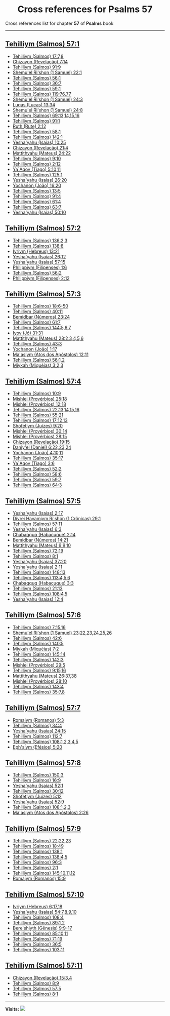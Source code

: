 <div align="center">

# Cross references for **Psalms 57**
</div>

Cross references list for chapter **57** of **Psalms** book

---

<h2 id="1"><a href="https://bible.ozzuu.com/pt_yah/Psa/57#1" target="_blank">Tehilliym (Salmos) 57:1</a></h2>

- [Tehilliym (Salmos) 17:7,8](https://bible.ozzuu.com/pt_yah/Psa/17#7)
- [Chizayon (Revelação) 7:14](https://bible.ozzuu.com/pt_yah/Rev/7#14)
- [Tehilliym (Salmos) 91:9](https://bible.ozzuu.com/pt_yah/Psa/91#9)
- [Shemu'el Ri'shon (1 Samuel) 22:1](https://bible.ozzuu.com/pt_yah/1Sm/22#1)
- [Tehilliym (Salmos) 56:1](https://bible.ozzuu.com/pt_yah/Psa/56#1)
- [Tehilliym (Salmos) 36:7](https://bible.ozzuu.com/pt_yah/Psa/36#7)
- [Tehilliym (Salmos) 59:1](https://bible.ozzuu.com/pt_yah/Psa/59#1)
- [Tehilliym (Salmos) 119:76,77](https://bible.ozzuu.com/pt_yah/Psa/119#76)
- [Shemu'el Ri'shon (1 Samuel) 24:3](https://bible.ozzuu.com/pt_yah/1Sm/24#3)
- [Luqas (Lucas) 13:34](https://bible.ozzuu.com/pt_yah/Luk/13#34)
- [Shemu'el Ri'shon (1 Samuel) 24:8](https://bible.ozzuu.com/pt_yah/1Sm/24#8)
- [Tehilliym (Salmos) 69:13,14,15,16](https://bible.ozzuu.com/pt_yah/Psa/69#13)
- [Tehilliym (Salmos) 91:1](https://bible.ozzuu.com/pt_yah/Psa/91#1)
- [Ruth (Rute) 2:12](https://bible.ozzuu.com/pt_yah/Rut/2#12)
- [Tehilliym (Salmos) 58:1](https://bible.ozzuu.com/pt_yah/Psa/58#1)
- [Tehilliym (Salmos) 142:1](https://bible.ozzuu.com/pt_yah/Psa/142#1)
- [Yesha'yahu (Isaías) 10:25](https://bible.ozzuu.com/pt_yah/Isa/10#25)
- [Chizayon (Revelação) 21:4](https://bible.ozzuu.com/pt_yah/Rev/21#4)
- [Mattithyahu (Mateus) 24:22](https://bible.ozzuu.com/pt_yah/Mat/24#22)
- [Tehilliym (Salmos) 9:10](https://bible.ozzuu.com/pt_yah/Psa/9#10)
- [Tehilliym (Salmos) 2:12](https://bible.ozzuu.com/pt_yah/Psa/2#12)
- [Ya`Aqov (Tiago) 5:10,11](https://bible.ozzuu.com/pt_yah/Jam/5#10)
- [Tehilliym (Salmos) 125:1](https://bible.ozzuu.com/pt_yah/Psa/125#1)
- [Yesha'yahu (Isaías) 26:20](https://bible.ozzuu.com/pt_yah/Isa/26#20)
- [Yochanon (João) 16:20](https://bible.ozzuu.com/pt_yah/Joh/16#20)
- [Tehilliym (Salmos) 13:5](https://bible.ozzuu.com/pt_yah/Psa/13#5)
- [Tehilliym (Salmos) 91:4](https://bible.ozzuu.com/pt_yah/Psa/91#4)
- [Tehilliym (Salmos) 61:4](https://bible.ozzuu.com/pt_yah/Psa/61#4)
- [Tehilliym (Salmos) 63:7](https://bible.ozzuu.com/pt_yah/Psa/63#7)
- [Yesha'yahu (Isaías) 50:10](https://bible.ozzuu.com/pt_yah/Isa/50#10)
<h2 id="2"><a href="https://bible.ozzuu.com/pt_yah/Psa/57#2" target="_blank">Tehilliym (Salmos) 57:2</a></h2>

- [Tehilliym (Salmos) 136:2,3](https://bible.ozzuu.com/pt_yah/Psa/136#2)
- [Tehilliym (Salmos) 138:8](https://bible.ozzuu.com/pt_yah/Psa/138#8)
- [Ivriym (Hebreus) 13:21](https://bible.ozzuu.com/pt_yah/Heb/13#21)
- [Yesha'yahu (Isaías) 26:12](https://bible.ozzuu.com/pt_yah/Isa/26#12)
- [Yesha'yahu (Isaías) 57:15](https://bible.ozzuu.com/pt_yah/Isa/57#15)
- [Philippiym (Filipenses) 1:6](https://bible.ozzuu.com/pt_yah/Php/1#6)
- [Tehilliym (Salmos) 56:2](https://bible.ozzuu.com/pt_yah/Psa/56#2)
- [Philippiym (Filipenses) 2:12](https://bible.ozzuu.com/pt_yah/Php/2#12)
<h2 id="3"><a href="https://bible.ozzuu.com/pt_yah/Psa/57#3" target="_blank">Tehilliym (Salmos) 57:3</a></h2>

- [Tehilliym (Salmos) 18:6-50](https://bible.ozzuu.com/pt_yah/Psa/18#6)
- [Tehilliym (Salmos) 40:11](https://bible.ozzuu.com/pt_yah/Psa/40#11)
- [Bemidbar (Números) 23:24](https://bible.ozzuu.com/pt_yah/Num/23#24)
- [Tehilliym (Salmos) 61:7](https://bible.ozzuu.com/pt_yah/Psa/61#7)
- [Tehilliym (Salmos) 144:5,6,7](https://bible.ozzuu.com/pt_yah/Psa/144#5)
- [Iyov (Jó) 31:31](https://bible.ozzuu.com/pt_yah/Job/31#31)
- [Mattithyahu (Mateus) 28:2,3,4,5,6](https://bible.ozzuu.com/pt_yah/Mat/28#2)
- [Tehilliym (Salmos) 43:3](https://bible.ozzuu.com/pt_yah/Psa/43#3)
- [Yochanon (João) 1:17](https://bible.ozzuu.com/pt_yah/Joh/1#17)
- [Ma'asiym (Atos dos Apóstolos) 12:11](https://bible.ozzuu.com/pt_yah/Act/12#11)
- [Tehilliym (Salmos) 56:1,2](https://bible.ozzuu.com/pt_yah/Psa/56#1)
- [Miykah (Miquéias) 3:2,3](https://bible.ozzuu.com/pt_yah/Mic/3#2)
<h2 id="4"><a href="https://bible.ozzuu.com/pt_yah/Psa/57#4" target="_blank">Tehilliym (Salmos) 57:4</a></h2>

- [Tehilliym (Salmos) 10:9](https://bible.ozzuu.com/pt_yah/Psa/10#9)
- [Mishlei (Provérbios) 25:18](https://bible.ozzuu.com/pt_yah/Pro/25#18)
- [Mishlei (Provérbios) 12:18](https://bible.ozzuu.com/pt_yah/Pro/12#18)
- [Tehilliym (Salmos) 22:13,14,15,16](https://bible.ozzuu.com/pt_yah/Psa/22#13)
- [Tehilliym (Salmos) 55:21](https://bible.ozzuu.com/pt_yah/Psa/55#21)
- [Tehilliym (Salmos) 17:12,13](https://bible.ozzuu.com/pt_yah/Psa/17#12)
- [Shofetiym (Juízes) 9:20](https://bible.ozzuu.com/pt_yah/Jdg/9#20)
- [Mishlei (Provérbios) 30:14](https://bible.ozzuu.com/pt_yah/Pro/30#14)
- [Mishlei (Provérbios) 28:15](https://bible.ozzuu.com/pt_yah/Pro/28#15)
- [Chizayon (Revelação) 19:15](https://bible.ozzuu.com/pt_yah/Rev/19#15)
- [Daniy'el (Daniel) 6:22,23,24](https://bible.ozzuu.com/pt_yah/Dan/6#22)
- [Yochanon (João) 4:10,11](https://bible.ozzuu.com/pt_yah/Joh/4#10)
- [Tehilliym (Salmos) 35:17](https://bible.ozzuu.com/pt_yah/Psa/35#17)
- [Ya`Aqov (Tiago) 3:6](https://bible.ozzuu.com/pt_yah/Jam/3#6)
- [Tehilliym (Salmos) 52:2](https://bible.ozzuu.com/pt_yah/Psa/52#2)
- [Tehilliym (Salmos) 58:6](https://bible.ozzuu.com/pt_yah/Psa/58#6)
- [Tehilliym (Salmos) 59:7](https://bible.ozzuu.com/pt_yah/Psa/59#7)
- [Tehilliym (Salmos) 64:3](https://bible.ozzuu.com/pt_yah/Psa/64#3)
<h2 id="5"><a href="https://bible.ozzuu.com/pt_yah/Psa/57#5" target="_blank">Tehilliym (Salmos) 57:5</a></h2>

- [Yesha'yahu (Isaías) 2:17](https://bible.ozzuu.com/pt_yah/Isa/2#17)
- [Divrei Hayamiym Ri'shon (1 Crônicas) 29:1](https://bible.ozzuu.com/pt_yah/1Ch/29#1)
- [Tehilliym (Salmos) 57:11](https://bible.ozzuu.com/pt_yah/Psa/57#11)
- [Yesha'yahu (Isaías) 6:3](https://bible.ozzuu.com/pt_yah/Isa/6#3)
- [Chabaqquq (Habacuque) 2:14](https://bible.ozzuu.com/pt_yah/Hc/2#14)
- [Bemidbar (Números) 14:21](https://bible.ozzuu.com/pt_yah/Num/14#21)
- [Mattithyahu (Mateus) 6:9,10](https://bible.ozzuu.com/pt_yah/Mat/6#9)
- [Tehilliym (Salmos) 72:19](https://bible.ozzuu.com/pt_yah/Psa/72#19)
- [Tehilliym (Salmos) 8:1](https://bible.ozzuu.com/pt_yah/Psa/8#1)
- [Yesha'yahu (Isaías) 37:20](https://bible.ozzuu.com/pt_yah/Isa/37#20)
- [Yesha'yahu (Isaías) 2:11](https://bible.ozzuu.com/pt_yah/Isa/2#11)
- [Tehilliym (Salmos) 148:13](https://bible.ozzuu.com/pt_yah/Psa/148#13)
- [Tehilliym (Salmos) 113:4,5,6](https://bible.ozzuu.com/pt_yah/Psa/113#4)
- [Chabaqquq (Habacuque) 3:3](https://bible.ozzuu.com/pt_yah/Hc/3#3)
- [Tehilliym (Salmos) 21:13](https://bible.ozzuu.com/pt_yah/Psa/21#13)
- [Tehilliym (Salmos) 108:4,5](https://bible.ozzuu.com/pt_yah/Psa/108#4)
- [Yesha'yahu (Isaías) 12:4](https://bible.ozzuu.com/pt_yah/Isa/12#4)
<h2 id="6"><a href="https://bible.ozzuu.com/pt_yah/Psa/57#6" target="_blank">Tehilliym (Salmos) 57:6</a></h2>

- [Tehilliym (Salmos) 7:15,16](https://bible.ozzuu.com/pt_yah/Psa/7#15)
- [Shemu'el Ri'shon (1 Samuel) 23:22,23,24,25,26](https://bible.ozzuu.com/pt_yah/1Sm/23#22)
- [Tehilliym (Salmos) 42:6](https://bible.ozzuu.com/pt_yah/Psa/42#6)
- [Tehilliym (Salmos) 140:5](https://bible.ozzuu.com/pt_yah/Psa/140#5)
- [Miykah (Miquéias) 7:2](https://bible.ozzuu.com/pt_yah/Mic/7#2)
- [Tehilliym (Salmos) 145:14](https://bible.ozzuu.com/pt_yah/Psa/145#14)
- [Tehilliym (Salmos) 142:3](https://bible.ozzuu.com/pt_yah/Psa/142#3)
- [Mishlei (Provérbios) 29:5](https://bible.ozzuu.com/pt_yah/Pro/29#5)
- [Tehilliym (Salmos) 9:15,16](https://bible.ozzuu.com/pt_yah/Psa/9#15)
- [Mattithyahu (Mateus) 26:37,38](https://bible.ozzuu.com/pt_yah/Mat/26#37)
- [Mishlei (Provérbios) 28:10](https://bible.ozzuu.com/pt_yah/Pro/28#10)
- [Tehilliym (Salmos) 143:4](https://bible.ozzuu.com/pt_yah/Psa/143#4)
- [Tehilliym (Salmos) 35:7,8](https://bible.ozzuu.com/pt_yah/Psa/35#7)
<h2 id="7"><a href="https://bible.ozzuu.com/pt_yah/Psa/57#7" target="_blank">Tehilliym (Salmos) 57:7</a></h2>

- [Romaiym (Romanos) 5:3](https://bible.ozzuu.com/pt_yah/Rom/5#3)
- [Tehilliym (Salmos) 34:4](https://bible.ozzuu.com/pt_yah/Psa/34#4)
- [Yesha'yahu (Isaías) 24:15](https://bible.ozzuu.com/pt_yah/Isa/24#15)
- [Tehilliym (Salmos) 112:7](https://bible.ozzuu.com/pt_yah/Psa/112#7)
- [Tehilliym (Salmos) 108:1,2,3,4,5](https://bible.ozzuu.com/pt_yah/Psa/108#1)
- [Eph'siym (Efésios) 5:20](https://bible.ozzuu.com/pt_yah/Eph/5#20)
<h2 id="8"><a href="https://bible.ozzuu.com/pt_yah/Psa/57#8" target="_blank">Tehilliym (Salmos) 57:8</a></h2>

- [Tehilliym (Salmos) 150:3](https://bible.ozzuu.com/pt_yah/Psa/150#3)
- [Tehilliym (Salmos) 16:9](https://bible.ozzuu.com/pt_yah/Psa/16#9)
- [Yesha'yahu (Isaías) 52:1](https://bible.ozzuu.com/pt_yah/Isa/52#1)
- [Tehilliym (Salmos) 30:12](https://bible.ozzuu.com/pt_yah/Psa/30#12)
- [Shofetiym (Juízes) 5:12](https://bible.ozzuu.com/pt_yah/Jdg/5#12)
- [Yesha'yahu (Isaías) 52:9](https://bible.ozzuu.com/pt_yah/Isa/52#9)
- [Tehilliym (Salmos) 108:1,2,3](https://bible.ozzuu.com/pt_yah/Psa/108#1)
- [Ma'asiym (Atos dos Apóstolos) 2:26](https://bible.ozzuu.com/pt_yah/Act/2#26)
<h2 id="9"><a href="https://bible.ozzuu.com/pt_yah/Psa/57#9" target="_blank">Tehilliym (Salmos) 57:9</a></h2>

- [Tehilliym (Salmos) 22:22,23](https://bible.ozzuu.com/pt_yah/Psa/22#22)
- [Tehilliym (Salmos) 18:49](https://bible.ozzuu.com/pt_yah/Psa/18#49)
- [Tehilliym (Salmos) 138:1](https://bible.ozzuu.com/pt_yah/Psa/138#1)
- [Tehilliym (Salmos) 138:4,5](https://bible.ozzuu.com/pt_yah/Psa/138#4)
- [Tehilliym (Salmos) 96:3](https://bible.ozzuu.com/pt_yah/Psa/96#3)
- [Tehilliym (Salmos) 2:1](https://bible.ozzuu.com/pt_yah/Psa/2#1)
- [Tehilliym (Salmos) 145:10,11,12](https://bible.ozzuu.com/pt_yah/Psa/145#10)
- [Romaiym (Romanos) 15:9](https://bible.ozzuu.com/pt_yah/Rom/15#9)
<h2 id="10"><a href="https://bible.ozzuu.com/pt_yah/Psa/57#10" target="_blank">Tehilliym (Salmos) 57:10</a></h2>

- [Ivriym (Hebreus) 6:17,18](https://bible.ozzuu.com/pt_yah/Heb/6#17)
- [Yesha'yahu (Isaías) 54:7,8,9,10](https://bible.ozzuu.com/pt_yah/Isa/54#7)
- [Tehilliym (Salmos) 108:4](https://bible.ozzuu.com/pt_yah/Psa/108#4)
- [Tehilliym (Salmos) 89:1,2](https://bible.ozzuu.com/pt_yah/Psa/89#1)
- [Bere'shiyth (Gênesis) 9:9-17](https://bible.ozzuu.com/pt_yah/Gen/9#9)
- [Tehilliym (Salmos) 85:10,11](https://bible.ozzuu.com/pt_yah/Psa/85#10)
- [Tehilliym (Salmos) 71:19](https://bible.ozzuu.com/pt_yah/Psa/71#19)
- [Tehilliym (Salmos) 36:5](https://bible.ozzuu.com/pt_yah/Psa/36#5)
- [Tehilliym (Salmos) 103:11](https://bible.ozzuu.com/pt_yah/Psa/103#11)
<h2 id="11"><a href="https://bible.ozzuu.com/pt_yah/Psa/57#11" target="_blank">Tehilliym (Salmos) 57:11</a></h2>

- [Chizayon (Revelação) 15:3,4](https://bible.ozzuu.com/pt_yah/Rev/15#3)
- [Tehilliym (Salmos) 8:9](https://bible.ozzuu.com/pt_yah/Psa/8#9)
- [Tehilliym (Salmos) 57:5](https://bible.ozzuu.com/pt_yah/Psa/57#5)
- [Tehilliym (Salmos) 8:1](https://bible.ozzuu.com/pt_yah/Psa/8#1)


---

**Visits:**
![](https://profile-counter.glitch.me/visitCounter_crossrefs34/count.svg)
